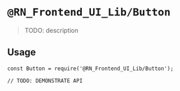 # `@RN_Frontend_UI_Lib/Button`

> TODO: description

## Usage

```
const Button = require('@RN_Frontend_UI_Lib/Button');

// TODO: DEMONSTRATE API
```

